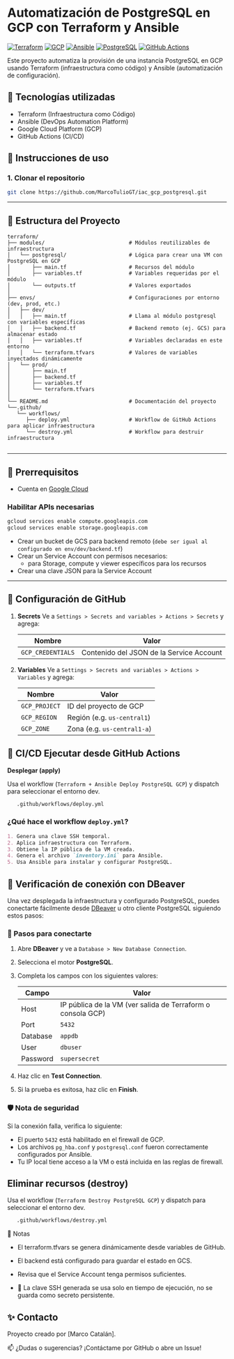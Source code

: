# Automatización de PostgreSQL en GCP con Terraform y Ansible

[![Terraform](https://img.shields.io/badge/Terraform-v1.6.6-623CE4?logo=terraform&logoColor=white)](https://www.terraform.io/)
[![GCP](https://img.shields.io/badge/GCP-VM-FBBC05?logo=google-cloud&logoColor=black)](https://cloud.google.com/)
[![Ansible](https://img.shields.io/badge/Ansible-Automation-EE0000?logo=ansible&logoColor=white)](https://www.ansible.com/)
[![PostgreSQL](https://img.shields.io/badge/PostgreSQL-15-336791?logo=postgresql&logoColor=white)](https://www.postgresql.org/)
[![GitHub Actions](https://img.shields.io/github/actions/workflow/status/MarcoTulioGT/iac_gcp_postgresql/deploy.yml?label=deploy&logo=github)](https://github.com/MarcoTulioGT/iac_gcp_postgresql/actions/workflows/deploy.yml)


Este proyecto automatiza la provisión de una instancia PostgreSQL en GCP usando Terraform (infraestructura como código) y Ansible (automatización de configuración).

## 🧰 Tecnologías utilizadas
- Terraform (Infraestructura como Código)
- Ansible (DevOps Automation Platform)
- Google Cloud Platform (GCP)
- GitHub Actions (CI/CD)

## 🚀 Instrucciones de uso

### 1. Clonar el repositorio
```bash
git clone https://github.com/MarcoTulioGT/iac_gcp_postgresql.git
```
---

## 📁 Estructura del Proyecto

```text
terraform/
├── modules/                           # Módulos reutilizables de infraestructura
│   └── postgresql/                    # Lógica para crear una VM con PostgreSQL en GCP
│       ├── main.tf                    # Recursos del módulo
│       ├── variables.tf               # Variables requeridas por el módulo
│       └── outputs.tf                 # Valores exportados
│
├── envs/                              # Configuraciones por entorno (dev, prod, etc.)
│   ├── dev/
│   │   ├── main.tf                    # Llama al módulo postgresql con variables específicas
│   │   ├── backend.tf                 # Backend remoto (ej. GCS) para almacenar estado
│   │   ├── variables.tf               # Variables declaradas en este entorno
│   │   └── terraform.tfvars           # Valores de variables inyectados dinámicamente
│   └── prod/
│       ├── main.tf
│       ├── backend.tf
│       ├── variables.tf
│       └── terraform.tfvars
│
└── README.md                          # Documentación del proyecto
└──.github/
   └── workflows/
      ├── deploy.yml                   # Workflow de GitHub Actions para aplicar infraestructura
      └── destroy.yml                  # Workflow para destruir infraestructura
                       
```
---

## 🧩 Prerrequisitos

- Cuenta en [Google Cloud](https://console.cloud.google.com/)
### Habilitar APIs necesarias

```bash
gcloud services enable compute.googleapis.com
gcloud services enable storage.googleapis.com
```
- Crear un bucket de GCS para backend remoto (`debe ser igual al configurado en env/dev/backend.tf`)  
- Crear un Service Account con permisos necesarios:
  - para Storage, compute y viewer específicos para los recursos
- Crear una clave JSON para la Service Account

---

## 🔐 Configuración de GitHub

1. **Secrets**
   Ve a `Settings > Secrets and variables > Actions > Secrets` y agrega:

   | Nombre              | Valor                                      |
   |---------------------|--------------------------------------------|
   | `GCP_CREDENTIALS`   | Contenido del JSON de la Service Account   |

2. **Variables**
   Ve a `Settings > Secrets and variables > Actions > Variables` y agrega:

   | Nombre         | Valor                   |
   |----------------|-------------------------|
   | `GCP_PROJECT`  | ID del proyecto de GCP  |
   | `GCP_REGION`   | Región (e.g. `us-central1`) |
   | `GCP_ZONE`     | Zona (e.g. `us-central1-a`) |


## 🤖 CI/CD Ejecutar desde GitHub Actions

**Desplegar (apply)**

Usa el workflow (`Terraform + Ansible Deploy PostgreSQL GCP`) y dispatch para seleccionar el entorno dev.

```bash
   .github/workflows/deploy.yml
   ```
### ¿Qué hace el workflow `deploy.yml`?
```md
1. Genera una clave SSH temporal.
2. Aplica infraestructura con Terraform.
3. Obtiene la IP pública de la VM creada.
4. Genera el archivo `inventory.ini` para Ansible.
5. Usa Ansible para instalar y configurar PostgreSQL.
```

## 🔗 Verificación de conexión con DBeaver

Una vez desplegada la infraestructura y configurado PostgreSQL, puedes conectarte fácilmente desde [DBeaver](https://dbeaver.io/) u otro cliente PostgreSQL siguiendo estos pasos:

### 🧭 Pasos para conectarte

1. Abre **DBeaver** y ve a `Database > New Database Connection`.
2. Selecciona el motor **PostgreSQL**.
3. Completa los campos con los siguientes valores:

   | Campo    | Valor                                                       |
   |----------|-------------------------------------------------------------|
   | Host     | IP pública de la VM (ver salida de Terraform o consola GCP) |
   | Port     | `5432`                                                      |
   | Database | `appdb`                                                     |
   | User     | `dbuser`                                                    |
   | Password | `supersecret`                                               |

4. Haz clic en **Test Connection**.
5. Si la prueba es exitosa, haz clic en **Finish**.

### 🛡️ Nota de seguridad

Si la conexión falla, verifica lo siguiente:

- El puerto `5432` está habilitado en el firewall de GCP.
- Los archivos `pg_hba.conf` y `postgresql.conf` fueron correctamente configurados por Ansible.
- Tu IP local tiene acceso a la VM o está incluida en las reglas de firewall.


## **Eliminar recursos (destroy)**
Usa el workflow (`Terraform Destroy PostgreSQL GCP`) y dispatch para seleccionar el entorno dev.

```bash
   .github/workflows/destroy.yml
   ```

📌 Notas

 - El terraform.tfvars se genera dinámicamente desde variables de GitHub.

 - El backend está configurado para guardar el estado en GCS.

 - Revisa que el Service Account tenga permisos suficientes.
   
 - 🔐 La clave SSH generada se usa solo en tiempo de ejecución, no se guarda como secreto persistente.


## ✨ Contacto

Proyecto creado por [Marco Catalán].

📫 ¿Dudas o sugerencias? ¡Contáctame por GitHub o abre un Issue!
